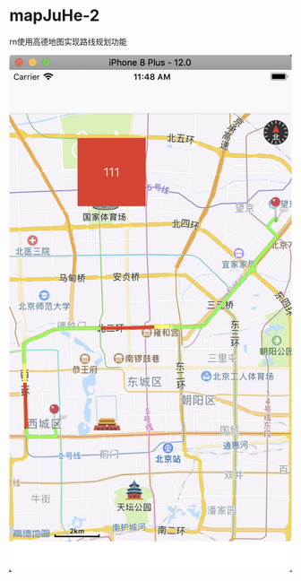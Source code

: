 # mapJuHe-2
rn使用高德地图实现路线规划功能

![image](https://github.com/SCJMENGMENG/mapJuHe-2/blob/master/5PGbetzw11_48_31__10_11_2018.jpg)
